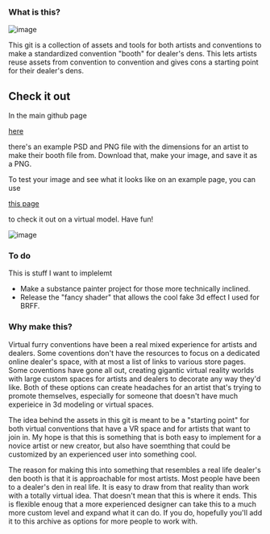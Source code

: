 ### What is this?

![image](https://user-images.githubusercontent.com/59941415/113497883-fbe58500-94d5-11eb-85c2-8fbcb56e64ed.png)

This git is a collection of assets and tools for both artists and conventions to make a standardized convention "booth" for dealer's dens.  This lets artists reuse assets from convention to convention and gives cons a starting point for their dealer's dens.  

## Check it out
In the main github page 

[here](https://github.com/FirrSkunk/VR-Con-Booth/tree/main/Dealer%20resources) 

there's an example PSD and PNG file with the dimensions for an artist to make their booth file from.  Download that, make your image, and save it as a PNG.  

To test your image and see what it looks like on an example page, you can use 

[this page](/example/index.html)

to check it out on a virtual model.  Have fun!

![image](https://user-images.githubusercontent.com/59941415/113522209-b0ca8100-956c-11eb-971f-2e2dda801755.png)



### To do
This is stuff I want to implelemt

- Make a substance painter project for those more technically inclined.
- Release the "fancy shader" that allows the cool fake 3d effect I used for BRFF.


### Why make this?

Virtual furry conventions have been a real mixed experience for artists and dealers. Some coventions don't have the resources to focus on a dedicated online dealer's space, with at most a list of links to various store pages.  Some coventions have gone all out, creating gigantic virtual reality worlds with large custom spaces for artists and dealers to decorate any way they'd like.  Both of these options can create headaches for an artist that's trying to promote themselves, especially for someone that doesn't have much experieice in 3d modeling or virtual spaces.

The idea behind the assets in this git is meant to be a "starting point" for both virtual conventions that have a VR space and for artists that want to join in.  My hope is that this is something that is both easy to implement for a novice artist or new creator, but also have soemthing that could be customized by an experienced user into something cool.

The reason for making this into something that resembles a real life dealer's den booth is that it is approachable for most artists.  Most people have been to a dealer's den in real life.  It is easy to draw from that reality than work with a totally virtual idea.  That doesn't mean that this is where it ends.  This is flexible enoug that a more experienced designer can take this to a much more custom level and expand what it can do.  If you do, hopefully you'll add it to this archive as options for more people to work with.  
